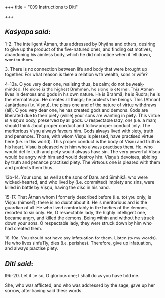 +++
title = "009  Instructions to Diti"

+++
 

## *Kaśyapa said*:

1-2. The intelligent Ātman, thus addressed by Dhyāna and others, desiring to give up the product of the five-natured ones, and finding out motives, abandoning his aimless body, which he did not notice when it fell down, went to them.

3\. There is no connection between life and body that were brought up together. For what reason is there a relation with wealth, sons or wife?

4-13a. O you very dear one, realising thus, be calm; do not be weak-minded. He alone is the highest Brahman; he alone is eternal. This Ātman lives in demons and gods in his own nature. He is Brahmā; he is Rudra; he is the eternal Viṣṇu. He creates all things; he protects the beings. This (Ātman) Janārdana (i.e. Viṣṇu), the pious one and of the nature of virtue withdraws (all). O you very dear one, he has created gods and demons. Gods are liberated due to their piety (while) your sons are wanting in piety. This virtue is Viṣṇu’s body, preserved by all gods. O respectable lady, one (i.e. a man) should think about proper conduct and follow proper conduct only. The meritorious Viṣṇu always favours him. Gods always lived with piety, truth and penances. Those, with whom Viṣṇu is pleased, have practised virtue here (i.e. in this world). This proper conduct is the body of Viṣṇu and truth is his heart. Viṣṇu is pleased with him who always practises them. He, who would defile truth and piety would always have sin. The very powerful Viṣṇu would be angry with him and would destroy him. Viṣṇu’s devotees, abiding by truth and penance practised piety. The virtuous one is pleased with them and protects them thus.

13b-14. Your sons, as well as the sons of Danu and Siṃhikā, who were wicked-hearted, and who lived by (i.e. committed) impiety and sins, were killed in battle by Viṣṇu, having the disc in his hand.

15-17. That Ātman whom I formerly described before (i.e. to) you only, is Viṣṇu (himself); there is no doubt about it. He is meritorious and is the guardian of all. He who lived comfortably in the bodies of the demons, resorted to sin only. He, O respectable lady, the highly intelligent one, became angry, and killed the demons. Being within and without he struck down your sons. O respectable lady, they were struck down by him who had created them.

18-19a. You should not have any infatuation for them. Listen (to my words). He who lives sinfu11y, dies (i.e. perishes). Therefore, give up infatuation, and always practise piety.

## *Diti said*:

l9b-20. Let it be so, O glorious one; I shall do as you have told me.

She, who was afflicted, and who was addressed by the sage, gave up her sorrow, after having said these words.


